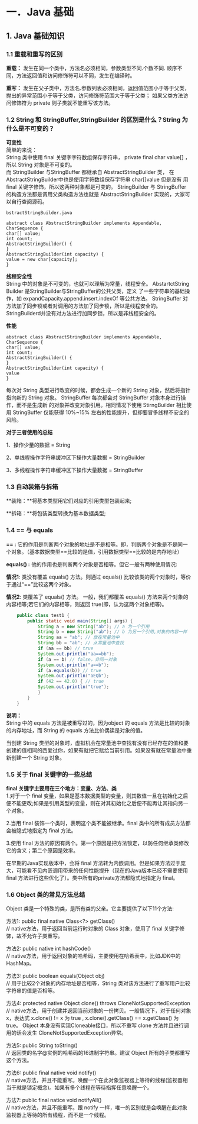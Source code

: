 # 一．Java 基础
## 1. Java 基础知识
### 1.1 重载和重写的区别
**重载：** 发生在同一个类中，方法名必须相同，参数类型不同.个数不同. 顺序不同，方法返回值和访问修饰符可以不同，发生在编译时。   

**重写：** 发生在父子类中，方法名.参数列表必须相同，返回值范围小于等于父类，抛出的异常范围小于等于父类，访问修饰符范围大于等于父类；
          如果父类方法访问修饰符为 private 则子类就不能重写该方法。
          

### 1.2 String 和 StringBuffer,StringBuilder 的区别是什么？String 为什么是不可变的？
**可变性**  
简单的来说：  
String 类中使用 final 关键字字符数组保存字符串， 
private final char value[] ，所以 String 对象是不可变的。  
而 StringBuilder 与StringBuffer 都继承自 AbstractStringBuilder 类，
在AbstractStringBuilder中也是使用字符数组保存字符串 char[]value 但是没有
用 final 关键字修饰，所以这两种对象都是可变的。
StringBuilder 与 StringBuffer 的构造方法都是调用父类构造方法也就是
AbstractStringBuilder 实现的，大家可以自行查阅源码。

    bstractStringBuilder.java
    
    abstract class AbstractStringBuilder implements Appendable, CharSequence {
    char[] value;
    int count;
    AbstractStringBuilder() {
    }
    AbstractStringBuilder(int capacity) {
    value = new char[capacity];
    }

**线程安全性**  
String 中的对象是不可变的，也就可以理解为常量，线程安全。
AbstartctString Builder 是StringBuilder与StringBuffer的公共父类，定义
了一些字符串的基础操作，如 expandCapacity.append.insert.indexOf 等公共方法。
StringBuffer 对方法加了同步锁或者对调用的方法加了同步锁，所以是线程安全的。
StringBuilderd并没有对方法进行加同步锁，所以是非线程安全的。

**性能**

    abstract class AbstractStringBuilder implements Appendable, CharSequence {
    char[] value;
    int count;
    AbstractStringBuilder() {
    }
    AbstractStringBuilder(int capacity) {
    value 
    }  
每次对 String 类型进行改变的时候，都会生成一个新的 String 对象，然后将指针指向新的 String 对象。
StringBuffer 每次都会对 StringBuffer 对象本身进行操作，而不是生成新
的对象并改变对象引用。相同情况下使用 StirngBuilder 相比使用
StringBuffer 仅能获得 10%~15% 左右的性能提升，但却要冒多线程不安全的
风险。

**对于三者使用的总结**

1、操作少量的数据 = String

2、单线程操作字符串缓冲区下操作大量数据 = StringBuilder

3、多线程操作字符串缓冲区下操作大量数据 = StringBuffer

### 1.3 自动装箱与拆箱
**装箱：**将基本类型用它们对应的引用类型包装起来;  

**拆箱：**将包装类型转换为基本数据类型;

### 1.4 == 与 equals
**== :** 它的作用是判断两个对象的地址是不是相等。即，判断两个对象是不是同一个对象。（基本数据类型==比较的是值，引用数据类型==比较的是内存地址）  

**equals() :** 他的作用也是判断两个对象是否相等。但它一般有两种使用情况:  

**情况1**: 类没有覆盖 equals() 方法。则通过 equals() 比较该类的两个对象时，等价于通过“==”比较这两个对象。

**情况2**: 类覆盖了 equals() 方法。 一般，我们都覆盖 equals() 方法来两个对象的内容相等;若它们的内容相等，则返回 true(即，认为这两个对象相等)。

```java
    public class test1 {
        public static void main(String[] args) {
            String a = new String("ab"); // a 为一个引用
            String b = new String("ab"); // b 为另一个引用,对象的内容一样
            String aa = "ab"; // 放在常量池中
            String bb = "ab"; // 从常量池中查找
            if (aa == bb) // true
            System.out.println("aa==bb");
            if (a == b) // false，非同一对象
            System.out.println("a==b");
            if (a.equals(b)) // true
            System.out.println("aEQb");
            if (42 == 42.0) { // true
            System.out.println("true");
            }
        }
    }
```
 **说明：**  
 String 中的 equals 方法是被重写过的，因为object 的 equals 方法是比较的对象的内存地址，而 String 的 equals 方法比价偶读是对象的值。  

 当创建 String 类型的对象时，虚拟机会在常量池中查找有没有已经存在的值和要创建的值相同的西爱过你，如果有就把它赋给当前引用。如果没有就在常量池中重新创建一个 String 对象。

 ### 1.5 关于 final 关键字的一些总结
 **final 关键字主要用在三个地方：变量、方法、类**  
 1.对于一个 final 变量，如果是基本数据类型的变量，则其数值一旦在初始化之后便不能更改;如果是引用类型的变量，则在对其初始化之后便不能再让其指向另一个对象。  

 2.当用 final 装饰一个类时，表明这个类不能被继承。final 类中的所有成员方法都会被隐式地指定为 final 方法。

 3.使用 final 方法的原因有两个。第一个原因是把方法锁定，以防任何继承类修改它的含义；第二个原因是效率。

 在早期的Java实现版本中，会将 final 方法转为内嵌调用。但是如果方法过于庞大，可能看不见内嵌调用带来的任何性能提升（现在的Java版本已经不需要使用final 方法进行这些优化了）。类中所有的private方法都隐式地指定为 final。

 ### 1.6 Object 类的常见方法总结
 Object 类是一个特殊的类，是所有类的父亲。它主要提供了以下11个方法:  

 方法1: public final native Class<?> getClass()  
 // native方法，用于返回当前运行时对象的 Class 对象，使用了 final 关键字修饰，故不允许子类重写。  

 方法2: public native int hashCode()  
 // native方法，用于返回对象的哈希码，主要使用在哈希表中，比如JDK中的HashMap。  

 方法3: public boolean equals(Object obj)  
 // 用于比较2个对象的内存地址是否相等，String 类对该方法进行了重写用户比较字符串的值是否相等。  

 方法4: protected native Object clone() throws CloneNotSupportedException  
 // native方法，用于创建并返回当前对象的一份拷贝。一般情况下，对于任何对象 x，表达式 x.clone() != x 为 true , x.clone().getClass() == x.getClass() 为 true。 Object 本身没有实现Cloneable接口，所以不重写 clone 方法并且进行调用的话会发生 CloneNotSupportedException异常。  

 方法5: public String toString()  
 // 返回类的名字@实例的哈希码的16进制字符串。建议 Object 所有的子类都重写这个方法。  

 方法6: public final native void notify()  
 // native方法，并且不能重写。唤醒一个在此对象监视器上等待的线程(监视器相当于就是锁定概念)。如果有多个线程在等待指挥任意唤醒一个。  

 方法7: public final natice void notifyAll()  
 // native方法，并且不能重写。跟 notify 一样，唯一的区别就是会唤醒在此对象监视器上等待的所有线程，而不是一个线程。

  
  